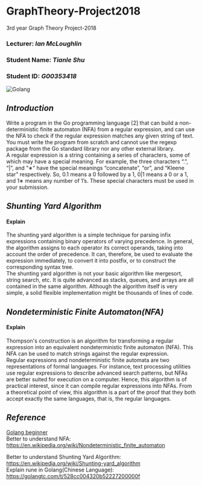 # GraphTheory-Project2018
3rd year Graph Theory Project-2018
### Lecturer: *Ian McLoughlin*
### Student Name: *Tianle Shu*
### Student ID: *G00353418*
![Golang](https://scriptcrunch.com/wp-content/uploads/2017/12/golang.jpg)

## *Introduction*
Write a program in the Go programming language [2] that can build a non-deterministic finite automaton (NFA) from a regular expression, and can use the NFA to check if the regular expression matches any given string of text. You must write the program from scratch and cannot use the regexp package from the Go standard library nor any other external library. <br/>
A regular expression is a string containing a series of characters, some of which may have a special meaning. For example, the three characters “.”, “|”, and “∗” have the special meanings “concatenate”, “or”, and “Kleene star” respectively. So, 0.1 means a 0 followed by a 1, 0|1 means a 0 or a 1, and 1∗ means any number of 1’s. These special characters must be used in your submission.

## *Shunting Yard Algorithm*
####  Explain <br/>
The shunting yard algorithm is a simple technique for parsing infix expressions containing binary operators of varying precedence. In general, the algorithm assigns to each operator its correct operands, taking into account the order of precedence. It can, therefore, be used to evaluate the expression immediately, to convert it into postfix, or to construct the corresponding syntax tree. <br/>
The shunting yard algorithm is not your basic algorithm like mergesort, string search, etc. It is quite advanced as stacks, queues, and arrays are all contained in the same algorithm. Although the algorithm itself is very simple, a solid flexible implementation might be thousands of lines of code.
<br/>

## *Nondeterministic Finite Automaton(NFA)*
####  Explain <br/>

Thompson's construction is an algorithm for transforming a regular expression into an equivalent nondeterministic finite automaton (NFA). This NFA can be used to match strings against the regular expression. <br/>
Regular expressions and nondeterministic finite automata are two representations of formal languages. For instance, text processing utilities use regular expressions to describe advanced search patterns, but NFAs are better suited for execution on a computer. Hence, this algorithm is of practical interest, since it can compile regular expressions into NFAs. From a theoretical point of view, this algorithm is a part of the proof that they both accept exactly the same languages, that is, the regular languages.
<br/>
## *Reference*
[Golang beginner](https://tour.go-zh.org/welcome/1)  <br/>
Better to understand NFA: https://en.wikipedia.org/wiki/Nondeterministic_finite_automaton <br/>

Better to understand  Shunting Yard Algorithm: https://en.wikipedia.org/wiki/Shunting-yard_algorithm <br/>
Explain rune in Golang(Chinese Language): https://golangtc.com/t/528cc004320b52227200000f <br/>
